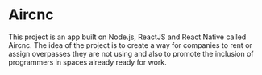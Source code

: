 # Aircnc

This project is an app built on Node.js, ReactJS and React Native called Aircnc. The idea of ​​the project is to create a way for companies to rent or assign overpasses they are not using and also to promote the inclusion of programmers in spaces already ready for work.

